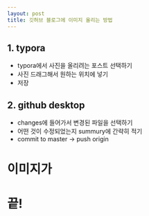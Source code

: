 ```yaml
---
layout: post
title: 깃허브 블로그에 이미지 올리는 방법
---
```


## 1. typora

- typora에서 사진을 올리려는 포스트 선택하기
- 사진 드래그해서 원하는 위치에 넣기
- 저장

## 2. github desktop

- changes에 들어가서 변경된 파일을 선택하기
- 어떤 것이 수정되었는지 summury에 간략히 적기
- commit to master -> push origin



# 이미지가 

# 끝!



